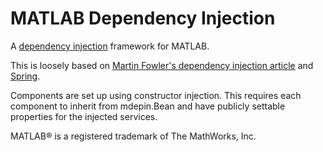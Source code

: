 MATLAB Dependency Injection
===========================
A [dependency injection](https://en.wikipedia.org/wiki/Dependency_injection) framework for MATLAB.

This is loosely based on  [Martin Fowler's dependency injection article](http://www.martinfowler.com/articles/injection.html) 
and [Spring](https://spring.io/).

Components are set up using constructor injection.  This requires each component to inherit from mdepin.Bean and have publicly settable properties for the injected services.

MATLAB&reg; is a registered trademark of The MathWorks, Inc.
